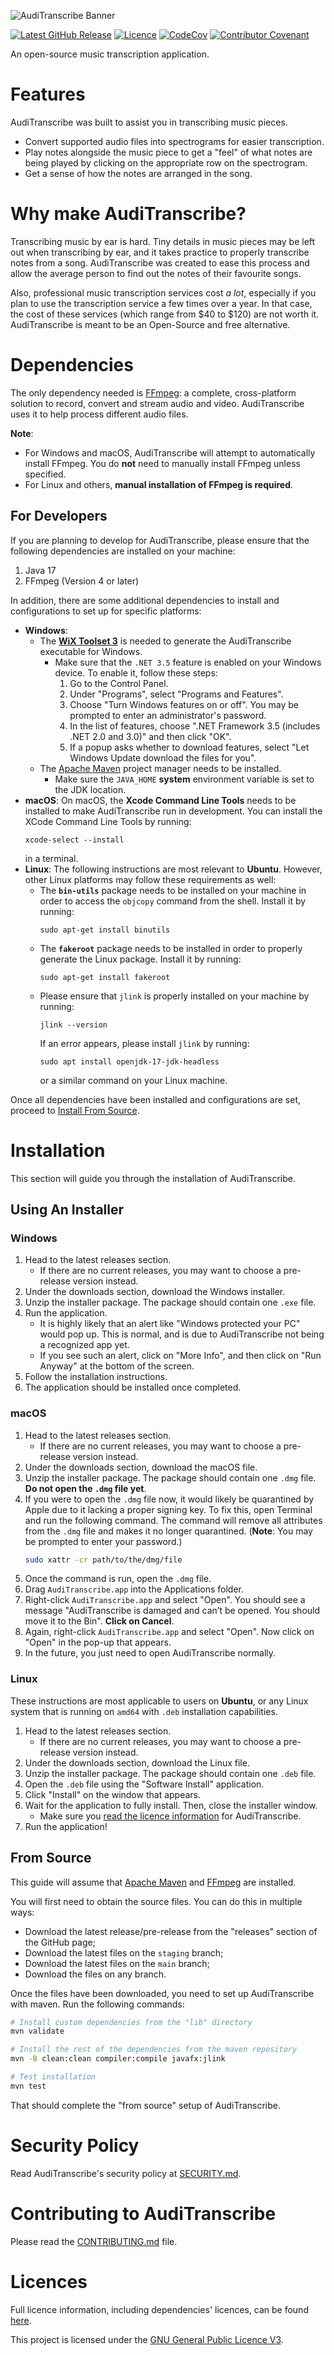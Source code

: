 ![AudiTranscribe Banner](Designs/banner/banner.png "AudiTranscribe Banner")

[![Latest GitHub Release](https://img.shields.io/github/v/release/AudiTranscribe/AudiTranscribe)](https://github.com/AudiTranscribe/AudiTranscribe/releases/latest)
[![Licence](https://img.shields.io/github/license/AudiTranscribe/AudiTranscribe)](https://github.com/AudiTranscribe/AudiTranscribe/blob/main/LICENSE)
[![CodeCov](https://codecov.io/gh/AudiTranscribe/AudiTranscribe/branch/main/graph/badge.svg?token=1WQO7ZGKVJ)](https://codecov.io/gh/AudiTranscribe/AudiTranscribe)
[![Contributor Covenant](https://img.shields.io/badge/Contributor%20Covenant-2.1-4.svg)](.github/CODE_OF_CONDUCT.md)

An open-source music transcription application.

# Features

AudiTranscribe was built to assist you in transcribing music pieces.

- Convert supported audio files into spectrograms for easier transcription.
- Play notes alongside the music piece to get a "feel" of what notes are being played by clicking on the appropriate row
  on the spectrogram.
- Get a sense of how the notes are arranged in the song.

# Why make AudiTranscribe?

Transcribing music by ear is hard. Tiny details in music pieces may be left out when transcribing by ear, and it takes
practice to properly transcribe notes from a song. AudiTranscribe was created to ease this process and allow the average
person to find out the notes of their favourite songs.

Also, professional music transcription services cost *a lot*, especially if you plan to use the transcription service
a few times over a year. In that case, the cost of these services (which range from $40 to $120) are not worth it.
AudiTranscribe is meant to be an Open-Source and free alternative.

# Dependencies

The only dependency needed is [FFmpeg](https://ffmpeg.org/): a complete, cross-platform solution to record, convert and
stream audio and video. AudiTranscribe uses it to help process different audio files.

**Note**:

- For Windows and macOS, AudiTranscribe will attempt to automatically install FFmpeg. You do **not** need to manually
  install FFmpeg unless specified.
- For Linux and others, **manual installation of FFmpeg is required**.

## For Developers

If you are planning to develop for AudiTranscribe, please ensure that the following dependencies are installed on your
machine:

1. Java 17
2. FFmpeg (Version 4 or later)

In addition, there are some additional dependencies to install and configurations to set up for specific platforms:

- **Windows**:
    - The [**WiX Toolset 3**](https://wixtoolset.org/) is needed to generate the AudiTranscribe executable for
      Windows.
        - Make sure that the `.NET 3.5` feature is enabled on your Windows device. To enable it, follow these steps:
            1. Go to the Control Panel.
            2. Under "Programs", select "Programs and Features".
            3. Choose "Turn Windows features on or off". You may be prompted to enter an administrator's password.
            4. In the list of features, choose ".NET Framework 3.5 (includes .NET 2.0 and 3.0)" and then click "OK".
            5. If a popup asks whether to download features, select "Let Windows Update download the files for you".
    - The [Apache Maven](https://maven.apache.org/) project manager needs to be installed.
        - Make sure the `JAVA_HOME` **system** environment variable is set to the JDK location.
- **macOS**: On macOS, the **Xcode Command Line Tools** needs to be installed to make AudiTranscribe run in development.
  You can install the XCode Command Line Tools by running:
  ```
  xcode-select --install
  ```
  in a terminal.
- **Linux**: The following instructions are most relevant to **Ubuntu**. However, other Linux platforms may follow these
  requirements as well:
    - The **`bin-utils`** package needs to be installed on your machine in order to access the `objcopy` command from
      the shell. Install it by running:
      ```
      sudo apt-get install binutils
      ```
    - The **`fakeroot`** package needs to be installed in order to properly generate the Linux package. Install it by
      running:
        ```
      sudo apt-get install fakeroot
      ```
    - Please ensure that `jlink` is properly installed on your machine by running:
      ```
      jlink --version
      ```
      If an error appears, please install `jlink` by running:
      ```
      sudo apt install openjdk-17-jdk-headless
      ```
      or a similar command on your Linux machine.

Once all dependencies have been installed and configurations are set, proceed to [Install From Source](#from-source).

# Installation

This section will guide you through the installation of AudiTranscribe.

## Using An Installer

### Windows

1. Head to the latest releases section.
    - If there are no current releases, you may want to choose a pre-release version instead.
2. Under the downloads section, download the Windows installer.
3. Unzip the installer package. The package should contain one `.exe` file.
4. Run the application.
    - It is highly likely that an alert like "Windows protected your PC" would pop up. This is normal, and is due to
      AudiTranscribe not being a recognized app yet.
    - If you see such an alert, click on "More Info", and then click on "Run Anyway" at the bottom of the screen.
5. Follow the installation instructions.
6. The application should be installed once completed.

### macOS

1. Head to the latest releases section.
    - If there are no current releases, you may want to choose a pre-release version instead.
2. Under the downloads section, download the macOS file.
3. Unzip the installer package. The package should contain one `.dmg` file. **Do not open the `.dmg` file yet**.
4. If you were to open the `.dmg` file now, it would likely be quarantined by Apple due to it lacking a proper signing
   key. To fix this, open Terminal and run the following command. The command will remove all attributes from the `.dmg`
   file and makes it no longer quarantined. (**Note**: You may be prompted to enter your password.)
   ```bash
   sudo xattr -cr path/to/the/dmg/file
   ```
5. Once the command is run, open the `.dmg` file.
6. Drag `AudiTranscribe.app` into the Applications folder.
7. Right-click `AudiTranscribe.app` and select "Open". You should see a message "AudiTranscribe is damaged and can’t be
   opened. You should move it to the Bin". **Click on Cancel**.
8. Again, right-click `AudiTranscribe.app` and select "Open". Now click on "Open" in the pop-up that appears.
9. In the future, you just need to open AudiTranscribe normally.

### Linux

These instructions are most applicable to users on **Ubuntu**, or any Linux system that is running on `amd64`
with `.deb` installation capabilities.

1. Head to the latest releases section.
    - If there are no current releases, you may want to choose a pre-release version instead.
2. Under the downloads section, download the Linux file.
3. Unzip the installer package. The package should contain one `.deb` file.
4. Open the `.deb` file using the "Software Install" application.
5. Click "Install" on the window that appears.
6. Wait for the application to fully install. Then, close the installer window.
    - Make sure you [read the licence information](https://auditranscribe.app/licences) for AudiTranscribe.
7. Run the application!

## From Source

This guide will assume that [Apache Maven](https://maven.apache.org/) and [FFmpeg](https://ffmpeg.org/) are installed.

You will first need to obtain the source files. You can do this in multiple ways:

- Download the latest release/pre-release from the "releases" section of the GitHub page;
- Download the latest files on the `staging` branch;
- Download the latest files on the `main` branch;
- Download the files on any branch.

Once the files have been downloaded, you need to set up AudiTranscribe with maven. Run the following commands:

```bash
# Install custom dependencies from the "lib" directory
mvn validate

# Install the rest of the dependencies from the maven repository
mvn -B clean:clean compiler:compile javafx:jlink

# Test installation
mvn test
```

That should complete the "from source" setup of AudiTranscribe.

# Security Policy

Read AudiTranscribe's security policy at [SECURITY.md](.github/SECURITY.md).

# Contributing to AudiTranscribe

Please read the [CONTRIBUTING.md](.github/CONTRIBUTING.md) file.

# Licences

Full licence information, including dependencies' licences, can be found [here](https://auditranscribe.app/licences).

This project is licensed under the [GNU General Public Licence V3](LICENSE).
